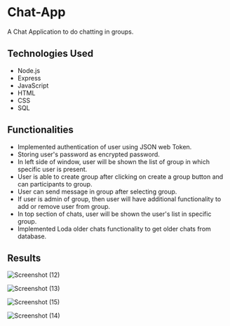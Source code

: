 # Chat-App
  A Chat Application to do chatting in groups.

## Technologies Used
- Node.js<br>
- Express<br>
- JavaScript<br>
- HTML<br>
- CSS<br>
- SQL<br>

## Functionalities
- Implemented authentication of user using JSON web Token.<br>
- Storing user's password as encrypted password.<br>
- In left side of window, user will be shown the list of group in which specific user is present.<br>
- User is able to create group after clicking on create a group button and can participants to group.<br>
- User can send message in group after selecting group.<br>
- If user is admin of group, then user will have additional functionality to add or remove user from group.<br>
- In top section of chats, user will be shown the user's list in specific group.<br>
- Implemented Loda older chats functionality to get older chats from database.<br>

## Results

![Screenshot (12)](https://github.com/aman-s1/Chat-App/assets/117725652/e0b0beec-8e00-4def-87aa-b7c644156c28)

![Screenshot (13)](https://github.com/aman-s1/Chat-App/assets/117725652/d45ead24-00ec-4bae-99f0-829f9dc59776)

![Screenshot (15)](https://github.com/aman-s1/Chat-App/assets/117725652/2dc637d6-c176-41f1-bde1-63f8ff57fec0)

![Screenshot (14)](https://github.com/aman-s1/Chat-App/assets/117725652/4978f36a-84a7-4dfc-8cd4-9d877ed50b6c)
